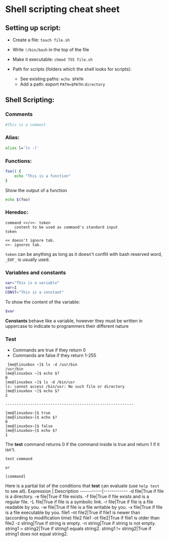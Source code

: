 # Shell scripting cheat sheet

## Setting up script:

* Create a file: `touch file.sh`
* Write `!/bin/bash` in the top of the file
* Make it executable: `chmod 755 file.sh`

* Path for scripts (folders which the shell looks for scripts):
  * See existing paths: `echo $PATH`
  * Add a path: export `PATH=$PATH:directory`


## Shell Scripting:

### **Comments**

```bash
#This is a comment
```

### **Alias**:

```bash
alias l='ls -l'
```

### **Functions**: 

```bash
foo() {
	echo "This is a function"
}
```
Show the output of a function
```bash
echo $(foo)
```

### **Heredoc**:

````
command <</<<- token
	content to be used as command's standard input
token

<< doesn't ignore tab.
<<- ignores tab.

````

`token` can be anything as long as it doesn't conflit with bash reserved word, `_EOF_` is usually used.

### **Variables and constants**

```bash
var="This is a variable"
var=1
CONST="This is a constant"
```

To show the content of the variable:
```bash
$var
```
**Constants** behave like a variable, however they must be written in uppercase to indicate to programmers their different nature

### **Test**

* Commands are true if they return 0
* Commands are false if they return 1-255
````
 [me@linuxbox ~]$ ls -d /usr/bin
/usr/bin
[me@linuxbox ~]$ echo $?
0
[me@linuxbox ~]$ ls -d /bin/usr
ls: cannot access /bin/usr: No such file or directory
[me@linuxbox ~]$ echo $?
2 

---------------------------------------------------------

[me@linuxbox~]$ true
[me@linuxbox~]$ echo $?
0
[me@linuxbox~]$ false
[me@linuxbox~]$ echo $?
1
````

The **test** command returns 0 if the command inside is true and return 1 if it isn't.
````
test command

or

[command]
````
Here is a partial list of the conditions that **test** can evaluate (use `help test` to see all). 
Expression | Description
-----------|------------
-d file|True if file is a directory.
-e file|True if file exists.
-f file|True if file exists and is a regular file.
-L file|True if file is a symbolic link.
-r file|True if file is a file readable by you.
-w file|True if file is a file writable by you.
-x file|True if file is a file executable by you.
file1 -nt file2|True if file1 is newer than (according to modification time) file2
file1 -ot file2|True if file1 is older than file2
-z string|True if string is empty.
-n string|True if string is not empty.
string1 = string2|True if string1 equals string2.
 string1 != string2|True if string1 does not equal string2.









